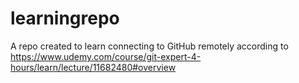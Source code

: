 # learningrepo
A repo created to learn connecting to GitHub remotely according to https://www.udemy.com/course/git-expert-4-hours/learn/lecture/11682480#overview 
